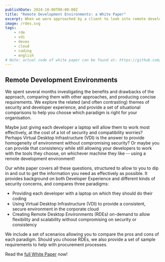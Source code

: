 ```yaml
---
publishDate: 2024-10-08T00:00:00Z
title: "Remote Development Environments: a White Paper"
excerpt: When we were approached by a client to look into remote development environments, we were excited. This up-and-coming approach — which involves developers using a local IDE to code in the company cloud — has a lot of potential. Not only does it give developers access to the power of corporate datacentres, but it also does so without compromising developer experience.
image: /rdes.svg
tags:
    - rde
    - vdi
    - devex
    - cloud
    - coding
    - english
# Note: actual code of white paper can be found at: https://github.com/think-ahead-technologies/rdes-report
---
```


## Remote Development Environments

We spent several months investigating the benefits and drawbacks of the approach, comparing them with other approaches, and producing concise requirements. We explore the related (and often contrasting) themes of security and developer experience, and provide a set of situational comparisons to help you choose which paradigm is right for your organisation.

Maybe just giving each developer a laptop will allow them to work most effectively, at the cost of a lot of security and compatibility worries? Perhaps Virtual Desktop Infrastructure (VDI) is the answer to provide homogeneity of environment without compromising security? Or maybe you can provide that consistency while still allowing your developers to work with the tools they choose, on whichever machine they like -- using a remote development environment!

Our white paper covers all these questions, structured to allow to you to dip in and out to get the information you need as effectively as possible. It provides background on both Developer Experience and different kinds of security concerns, and compares three paradigms:

- Providing each developer with a laptop on which they should do their coding
- Using Virtual Desktop Infrastructure (VDI) to provide a consistent, secure environment in the corporate cloud
- Creating Remote Desktop Environments (RDEs) on-demand to allow flexibility and scalability without compromising on security or consistency

We include a set of scenarios allowing you to compare the pros and cons of each paradigm. Should you choose RDEs, we also provide a set of sample requirements to help with procurement processes.

Read the [full White Paper](/rdes-white-paper.pdf) now!
